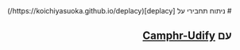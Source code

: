 <div dir="rtl">
# ניתוח תחבירי על [deplacy](https://koichiyasuoka.github.io/deplacy/)

## עם [Camphr-Udify](https://camphr.readthedocs.io/en/latest/notes/udify.html)

</div>
